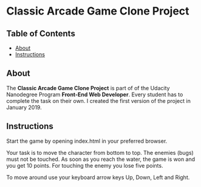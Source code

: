 # Classic Arcade Game Clone Project

## Table of Contents

- [About](#about)
- [Instructions](#instructions)

## About
The **Classic Arcade Game Clone Project** is part of of the Udacity Nanodegree Program **Front-End Web Developer**. Every student has to complete the task on their own. I created the first version of the project in January 2019.

## Instructions

Start the game by opening index.html in your preferred browser.

Your task is to move the character from bottom to top. The enemies (bugs) must not be touched. As soon as you reach the water, the game is won and you get 10 points. For touching the enemy you lose five points.

To move around use your keyboard arrow keys Up, Down, Left and Right.